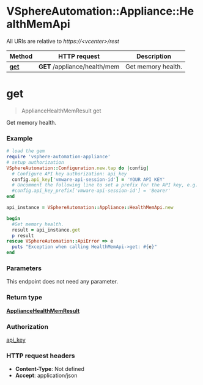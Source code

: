 # VSphereAutomation::Appliance::HealthMemApi

All URIs are relative to *https://&lt;vcenter&gt;/rest*

Method | HTTP request | Description
------------- | ------------- | -------------
[**get**](HealthMemApi.md#get) | **GET** /appliance/health/mem | Get memory health.


# **get**
> ApplianceHealthMemResult get

Get memory health.

### Example
```ruby
# load the gem
require 'vsphere-automation-appliance'
# setup authorization
VSphereAutomation::Configuration.new.tap do |config|
  # Configure API key authorization: api_key
  config.api_key['vmware-api-session-id'] = 'YOUR API KEY'
  # Uncomment the following line to set a prefix for the API key, e.g. 'Bearer' (defaults to nil)
  #config.api_key_prefix['vmware-api-session-id'] = 'Bearer'
end

api_instance = VSphereAutomation::Appliance::HealthMemApi.new

begin
  #Get memory health.
  result = api_instance.get
  p result
rescue VSphereAutomation::ApiError => e
  puts "Exception when calling HealthMemApi->get: #{e}"
end
```

### Parameters
This endpoint does not need any parameter.

### Return type

[**ApplianceHealthMemResult**](ApplianceHealthMemResult.md)

### Authorization

[api_key](../README.md#api_key)

### HTTP request headers

 - **Content-Type**: Not defined
 - **Accept**: application/json



